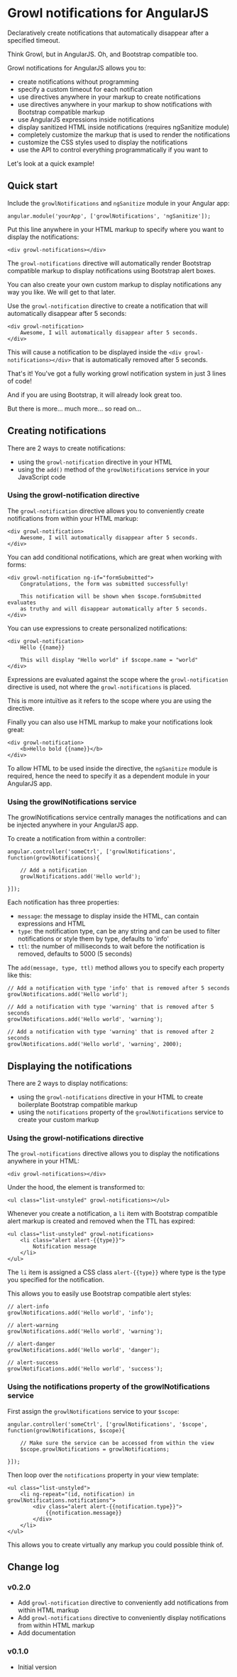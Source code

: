 # Growl notifications for AngularJS

Declaratively create notifications that automatically disappear after a specified timeout.

Think Growl, but in AngularJS. Oh, and Bootstrap compatible too.

Growl notifications for AngularJS allows you to:

- create notifications without programming
- specify a custom timeout for each notification
- use directives anywhere in your markup to create notifications
- use directives anywhere in your markup to show notifications with Bootstrap compatible markup
- use AngularJS expressions inside notifications
- display sanitized HTML inside notifications (requires ngSanitize module)
- completely customize the markup that is used to render the notifications
- customize the CSS styles used to display the notifications
- use the API to control everything programmatically if you want to

Let's look at a quick example!

## Quick start

Include the `growlNotifications` and `ngSanitize` module in your Angular app:

    angular.module('yourApp', ['growlNotifications', 'ngSanitize']);

Put this line anywhere in your HTML markup to specify where you want to display the notifications:

    <div growl-notifications></div>

The `growl-notifications` directive will automatically render Bootstrap compatible markup to
display notifications using Bootstrap alert boxes.

You can also create your own custom markup to display notifications any way you like.
We will get to that later.

Use the `growl-notification` directive to create a notification that will automatically disappear after 5 seconds:

    <div growl-notification>
        Awesome, I will automatically disappear after 5 seconds.
    </div>

This will cause a notification to be displayed inside the `<div growl-notifications></div>` that is automatically removed after 5 seconds.

That's it! You've got a fully working growl notification system in just 3 lines of code!

And if you are using Bootstrap, it will already look great too.

But there is more... much more... so read on...

## Creating notifications

There are 2 ways to create notifications:

- using the `growl-notification` directive in your HTML
- using the `add()` method of the `growlNotifications` service in your JavaScript code

### Using the growl-notification directive

The `growl-notification` directive allows you to conveniently create notifications
from within your HTML markup:

    <div growl-notification>
        Awesome, I will automatically disappear after 5 seconds.
    </div>

You can add conditional notifications, which are great when working with forms:

    <div growl-notification ng-if="formSubmitted">
        Congratulations, the form was submitted successfully!

        This notification will be shown when $scope.formSubmitted evaluates
        as truthy and will disappear automatically after 5 seconds.
    </div>

You can use expressions to create personalized notifications:

    <div growl-notification>
        Hello {{name}}

        This will display "Hello world" if $scope.name = "world"
    </div>

Expressions are evaluated against the scope where the `growl-notification` directive is used, not where
the `growl-notifications` is placed.

This is more intuïtive as it refers to the scope where you are using the directive.

Finally you can also use HTML markup to make your notifications look great:

    <div growl-notification>
        <b>Hello bold {{name}}</b>
    </div>

To allow HTML to be used inside the directive, the `ngSanitize` module is required, hence the need
to specify it as a dependent module in your AngularJS app.

### Using the growlNotifications service

The growlNotifications service centrally manages the notifications and can be injected anywhere in your AngularJS app.

To create a notification from within a controller:

    angular.controller('someCtrl', ['growlNotifications', function(growlNotifications){

        // Add a notification
        growlNotifications.add('Hello world');

    }]);

Each notification has three properties:

- `message`: the message to display inside the HTML, can contain expressions and HTML
- `type`: the notification type, can be any string and can be used to filter notifications or style them by type, defaults to 'info'
- `ttl`: the number of milliseconds to wait before the notification is removed, defaults to 5000 (5 seconds)

The `add(message, type, ttl)` method allows you to specify each property like this:

    // Add a notification with type 'info' that is removed after 5 seconds
    growlNotifications.add('Hello world');

    // Add a notification with type 'warning' that is removed after 5 seconds
    growlNotifications.add('Hello world', 'warning');

    // Add a notification with type 'warning' that is removed after 2 seconds
    growlNotifications.add('Hello world', 'warning', 2000);

## Displaying the notifications

There are 2 ways to display notifications:

- using the `growl-notifications` directive in your HTML to create boilerplate Bootstrap compatible markup
- using the `notifications` property of the `growlNotifications` service to create your custom markup

### Using the growl-notifications directive

The `growl-notifications` directive allows you to display the notifications anywhere in your HTML:

    <div growl-notifications></div>

Under the hood, the element is transformed to:

    <ul class="list-unstyled" growl-notifications></ul>

Whenever you create a notification, a `li` item with Bootstrap compatible alert markup is created and removed when
the TTL has expired:

    <ul class="list-unstyled" growl-notifications>
        <li class="alert alert-{{type}}">
            Notification message
        </li>
    </ul>

The `li` item is assigned a CSS class `alert-{{type}}` where type is the type you specified for the notification.

This allows you to easily use Bootstrap compatible alert styles:

    // alert-info
    growlNotifications.add('Hello world', 'info');

    // alert-warning
    growlNotifications.add('Hello world', 'warning');

    // alert-danger
    growlNotifications.add('Hello world', 'danger');

    // alert-success
    growlNotifications.add('Hello world', 'success');

### Using the notifications property of the growlNotifications service

First assign the `growlNotifications` service to your `$scope`:

    angular.controller('someCtrl', ['growlNotifications', '$scope', function(growlNotifications, $scope){

        // Make sure the service can be accessed from within the view
        $scope.growlNotifications = growlNotifications;

    }]);

Then loop over the `notifications` property in your view template:

    <ul class="list-unstyled">
        <li ng-repeat="(id, notification) in growlNotifications.notifications">
            <div class="alert alert-{{notification.type}}">
                {{notification.message}}
            </div>
        </li>
    </ul>

This allows you to create virtually any markup you could possible think of.

## Change log

### v0.2.0

- Add `growl-notification` directive to conveniently add notifications from within HTML markup
- Add `growl-notifications` directive to conveniently display notifications from within HTML markup
- Add documentation

### v0.1.0

- Initial version

